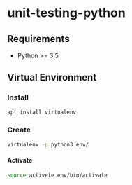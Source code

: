 # unit-testing-python

## Requirements

* Python >= 3.5

## Virtual Environment

### Install

```bash
apt install virtualenv
```

### Create

```bash
virtualenv -p python3 env/
```

#### Activate

```bash
source activete env/bin/activate
```
